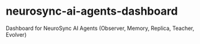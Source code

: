 # neurosync-ai-agents-dashboard
Dashboard for NeuroSync AI Agents (Observer, Memory, Replica, Teacher, Evolver)
